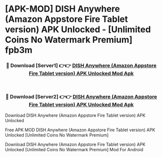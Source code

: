 # [APK-MOD] DISH Anywhere (Amazon Appstore Fire Tablet version) APK Unlocked - [Unlimited Coins No Watermark Premium] fpb3m



<div align="center">
<h3>🔴 Download [Server1] 👉👉 <a href="https://momento.my/?title=DISH_Anywhere_(Amazon_Appstore_Fire_Tablet_version)_APK_Unlocked">DISH Anywhere (Amazon Appstore Fire Tablet version) APK Unlocked Mod Apk</a></h3><br>

<h3>🔴 Download [Server2] 👉👉 <a href="https://momento.my/?title=DISH_Anywhere_(Amazon_Appstore_Fire_Tablet_version)_APK_Unlocked">DISH Anywhere (Amazon Appstore Fire Tablet version) APK Unlocked Mod Apk</a></h3>
</div>



Download DISH Anywhere (Amazon Appstore Fire Tablet version) APK Unlocked 

Free APK MOD DISH Anywhere (Amazon Appstore Fire Tablet version) APK Unlocked [Unlimited Coins No Watermark Premium]

Download DISH Anywhere (Amazon Appstore Fire Tablet version) APK Unlocked [Unlimited Coins No Watermark Premium] Mod For Android
